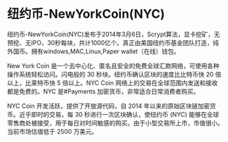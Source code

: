 # 纽约币-NewYorkCoin(NYC)

纽约币-NewYorkCoin(NYC)发布于2014年3月6日，Scrypt算法，显卡挖矿，无预挖、无IPO，30秒每块，共计1000亿个。真正由美国纽约币基金团队打造，纯外国币。拥有windows,MAC,Linux,Paper wallet（在线）钱包。

New York Coin 是一个去中心化、匿名且安全的免费全球汇款网络，可使用各种操作系统轻松访问。闪电般的 30 秒块。纽约币确认区块的速度比比特币快 20 倍以上，比莱特币快 5 倍以上。NYC Coin 网络上的交易在全球范围内发送和接收都是免费的。NYC 是#Payments 加密货币，非常适合日常消费者购买。

NYC Coin 开发活跃，提供了开放源代码，自 2014 年以来的原始区块链加密货币。近乎即时的交易，每 30 秒进行一次区块确认，使纽约币 (NYC) 能够在全球零售商处被接受，用于每日对时间敏感的购买。由于小型交易所上市，市值很小。当前市场估值低于 2500 万美元。


